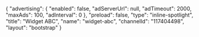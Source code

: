 {
    "advertising": {
        "enabled": false,
        "adServerUrl": null,
        "adTimeout": 2000,
        "maxAds": 100,
        "adInterval": 0
    },
    "preload": false,
    "type": "inline-spotlight",
    "title": "Widget ABC",
    "name": "widget-abc",
    "channelId": "117404498",
    "layout": "bootstrap"
}